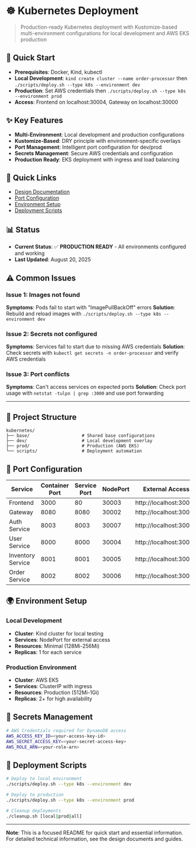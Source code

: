 # ☸️ Kubernetes Deployment

> Production-ready Kubernetes deployment with Kustomize-based multi-environment configurations for local development and AWS EKS production

## 🚀 Quick Start
- **Prerequisites**: Docker, Kind, kubectl
- **Local Development**: `kind create cluster --name order-processor` then `./scripts/deploy.sh --type k8s --environment dev`
- **Production**: Set AWS credentials then `./scripts/deploy.sh --type k8s --environment prod`
- **Access**: Frontend on localhost:30004, Gateway on localhost:30000

## ✨ Key Features
- **Multi-Environment**: Local development and production configurations
- **Kustomize-Based**: DRY principle with environment-specific overlays
- **Port Management**: Intelligent port configuration for dev/prod
- **Secrets Management**: Secure AWS credentials and configuration
- **Production Ready**: EKS deployment with ingress and load balancing

## 🔗 Quick Links
- [Design Documentation](../docs/design-docs/kubernetes-design.md)
- [Port Configuration](#port-configuration)
- [Environment Setup](#environment-setup)
- [Deployment Scripts](#deployment-scripts)

## 📊 Status
- **Current Status**: ✅ **PRODUCTION READY** - All environments configured and working
- **Last Updated**: August 20, 2025

## ⚠️ Common Issues

### Issue 1: Images not found
**Symptoms**: Pods fail to start with "ImagePullBackOff" errors
**Solution**: Rebuild and reload images with `./scripts/deploy.sh --type k8s --environment dev`

### Issue 2: Secrets not configured
**Symptoms**: Services fail to start due to missing AWS credentials
**Solution**: Check secrets with `kubectl get secrets -n order-processor` and verify AWS credentials

### Issue 3: Port conflicts
**Symptoms**: Can't access services on expected ports
**Solution**: Check port usage with `netstat -tulpn | grep :3000` and use port forwarding

---

## 📁 Project Structure

```
kubernetes/
├── base/                    # Shared base configurations
├── dev/                     # Local development overlay
├── prod/                    # Production (AWS EKS)
└── scripts/                 # Deployment automation
```

## 🔌 Port Configuration

| Service | Container Port | Service Port | NodePort | External Access |
|---------|----------------|--------------|----------|-----------------|
| Frontend | 3000 | 80 | 30003 | http://localhost:30003 |
| Gateway | 8080 | 8080 | 30002 | http://localhost:30002 |
| Auth Service | 8003 | 8003 | 30007 | http://localhost:30007 |
| User Service | 8000 | 8000 | 30004 | http://localhost:30004 |
| Inventory Service | 8001 | 8001 | 30005 | http://localhost:30005 |
| Order Service | 8002 | 8002 | 30006 | http://localhost:30006 |

## 🌍 Environment Setup

### **Local Development**
- **Cluster**: Kind cluster for local testing
- **Services**: NodePort for external access
- **Resources**: Minimal (128Mi-256Mi)
- **Replicas**: 1 for each service

### **Production Environment**
- **Cluster**: AWS EKS
- **Services**: ClusterIP with ingress
- **Resources**: Production (512Mi-1Gi)
- **Replicas**: 2+ for high availability

## 🔐 Secrets Management

```bash
# AWS Credentials required for DynamoDB access
AWS_ACCESS_KEY_ID=<your-access-key-id>
AWS_SECRET_ACCESS_KEY=<your-secret-access-key>
AWS_ROLE_ARN=<your-role-arn>
```

## 🚀 Deployment Scripts

```bash
# Deploy to local environment
./scripts/deploy.sh --type k8s --environment dev

# Deploy to production
./scripts/deploy.sh --type k8s --environment prod

# Cleanup deployments
./cleanup.sh [local|prod|all]
```

---

**Note**: This is a focused README for quick start and essential information. For detailed technical information, see the design documents and guides.